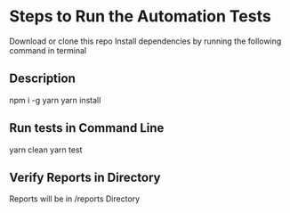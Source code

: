 # Steps to Run the Automation Tests
Download or clone this repo
Install dependencies by running the following command in terminal

## Description
npm i -g yarn
yarn install

## Run tests in Command Line
yarn clean
yarn test

## Verify Reports in Directory
Reports will be in /reports Directory